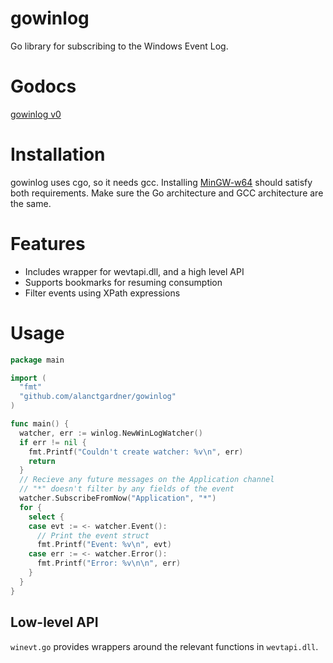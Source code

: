 # gowinlog
Go library for subscribing to the Windows Event Log.

Godocs
=======
[gowinlog v0](https://gopkg.in/alanctgardner/gowinlog.v0)

Installation
=======

gowinlog uses cgo, so it needs gcc. Installing [MinGW-w64](http://mingw-w64.yaxm.org/doku.php) should satisfy both requirements. Make sure the Go architecture and GCC architecture are the same.

Features
========

- Includes wrapper for wevtapi.dll, and a high level API
- Supports bookmarks for resuming consumption
- Filter events using XPath expressions 

Usage
=======

``` Go
package main

import (
  "fmt"
  "github.com/alanctgardner/gowinlog"
)

func main() {
  watcher, err := winlog.NewWinLogWatcher()
  if err != nil {
    fmt.Printf("Couldn't create watcher: %v\n", err)
    return
  }
  // Recieve any future messages on the Application channel
  // "*" doesn't filter by any fields of the event
  watcher.SubscribeFromNow("Application", "*")
  for {
    select {
    case evt := <- watcher.Event():
      // Print the event struct
      fmt.Printf("Event: %v\n", evt)
    case err := <- watcher.Error():
      fmt.Printf("Error: %v\n\n", err)
    }
  }
}
```

Low-level API
------

`winevt.go` provides wrappers around the relevant functions in `wevtapi.dll`.
